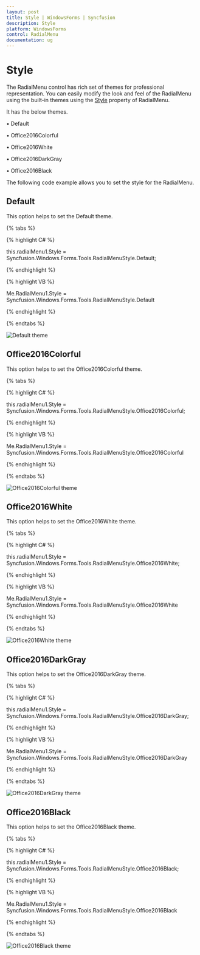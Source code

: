 ```yaml
---
layout: post
title: Style | WindowsForms | Syncfusion
description: Style
platform: WindowsForms
control: RadialMenu 
documentation: ug
---
```

# Style

The RadialMenu control has rich set of themes for professional representation. You can easily modify the look and feel of the RadialMenu using the built-in themes using the [Style](https://help.syncfusion.com/cr/windowsforms/Syncfusion.Windows.Forms.Tools.RadialMenu.html#Syncfusion_Windows_Forms_Tools_RadialMenu_Style) property of RadialMenu.

It has the below themes.

•	Default

•	Office2016Colorful

•	Office2016White

•	Office2016DarkGray

•	Office2016Black

The following code example allows you to set the style for the RadialMenu.

## Default 

This option helps to set the Default theme.

{% tabs %}

{% highlight C# %}

this.radialMenu1.Style = Syncfusion.Windows.Forms.Tools.RadialMenuStyle.Default; 

{% endhighlight %} 

{% highlight VB %}

Me.RadialMenu1.Style = Syncfusion.Windows.Forms.Tools.RadialMenuStyle.Default

{% endhighlight %}

{% endtabs %}

![Default theme](Style_images/Style_img_1.png)

## Office2016Colorful 

This option helps to set the Office2016Colorful theme.

{% tabs %}

{% highlight C# %}

this.radialMenu1.Style = Syncfusion.Windows.Forms.Tools.RadialMenuStyle.Office2016Colorful; 

{% endhighlight %} 

{% highlight VB %}

Me.RadialMenu1.Style = Syncfusion.Windows.Forms.Tools.RadialMenuStyle.Office2016Colorful

{% endhighlight %}

{% endtabs %}

![Office2016Colorful theme](Style_images/Style_img_2.png)

## Office2016White 

This option helps to set the Office2016White theme.

{% tabs %}

{% highlight C# %}

this.radialMenu1.Style = Syncfusion.Windows.Forms.Tools.RadialMenuStyle.Office2016White; 

{% endhighlight %} 

{% highlight VB %}

Me.RadialMenu1.Style = Syncfusion.Windows.Forms.Tools.RadialMenuStyle.Office2016White

{% endhighlight %}

{% endtabs %}

![Office2016White theme](Style_images/Style_img_3.png)

## Office2016DarkGray

This option helps to set the Office2016DarkGray theme.

{% tabs %}

{% highlight C# %}

this.radialMenu1.Style = Syncfusion.Windows.Forms.Tools.RadialMenuStyle.Office2016DarkGray; 

{% endhighlight %} 

{% highlight VB %}

Me.RadialMenu1.Style = Syncfusion.Windows.Forms.Tools.RadialMenuStyle.Office2016DarkGray

{% endhighlight %}

{% endtabs %}

![Office2016DarkGray theme](Style_images/Style_img_4.png)

## Office2016Black

This option helps to set the Office2016Black theme.

{% tabs %}

{% highlight C# %}

this.radialMenu1.Style = Syncfusion.Windows.Forms.Tools.RadialMenuStyle.Office2016Black; 

{% endhighlight %} 

{% highlight VB %}

Me.RadialMenu1.Style = Syncfusion.Windows.Forms.Tools.RadialMenuStyle.Office2016Black

{% endhighlight %}

{% endtabs %}

![Office2016Black theme](Style_images/Style_img_5.png)
